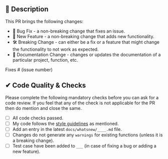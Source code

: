 <!--
Thanks for Creating a Pull Requests (PRs) 😃

Please make sure that the PR is limited to only ONE type (docs, features, etc.), and keep it as small as possible.
You can open multiple PRs if need be! Below, mentioned are the basic requirements and checks that are required
for the PR to be accepted and merged into the `master` branch.
-->

## 📜 Description
[NOTE]: # ( Give a BRIEF description about the PR )
[NOTE]: # ( Please, also include relevant motivation and/or context )
[NOTE]: # ( List any dependencies, that are required for this change )



[NOTE]: # ( Please mention the type of change that will occur with this PR )
[NOTE]: # ( Generally, change is one of the following types, choose the correct one, and delete the rest )
This PR brings the following changes:

  * 🐛 Bug Fix - a non-breaking change that fixes an issue.
  * 🌟 New Feature - a non-breaking change that adds new functionality.
  * 🛠️ Breaking Change - can either be a fix or a feature that might change the functionality to not work as expected.
  * 📖 Documentation Change - changes or updates the documentation of a particular project, function, etc.

[NOTE]: # ( Mention the issues, if any, that are fixed with this PRs )
[NOTE]: # ( Unless this is a minor documentation change, typo/grammatical error, an issue must be raised )
Fixes # (issue number)

## ✔ Code Quality & Checks
[NOTE]: # ( Make sure the PR passes any CI/CD checks that might be added into a repository )
[NOTE]: # ( Do run a self-check on the following information, before final scrutiny and checks )

Please complete the following mandatory checks before you can ask for a code review. If you feel that any of the check
is not applicable for the PR then do mention and close the same.

  - [ ] All code checks passed.
  - [ ] My code follows the [style guidelines](CONTRIBUTING.md) as mentioned.
  - [ ] Add an entry in the latest `docs/whatsnew/____.md` file.
  - [ ] Changes do not generate any `warnings` for existing functions (unless it is a breaking change).
  - [ ] Test case have been added to `___` (in case of fixing a bug or adding a new feature).
